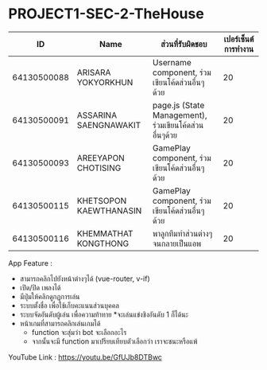 # PROJECT1-SEC-2-TheHouse
  
| ID  | Name | ส่วนที่รับผิดชอบ | เปอร์เซ็นต์การทำงาน |
| ------------- | ------------- | ------------- | ------------- |
| 64130500088  | ARISARA YOKYORKHUN  | Username component, ร่วมเขียนโค้ดส่วนอื่นๆด้วย | 20 |
| 64130500091  | ASSARINA SAENGNAWAKIT  | page.js (State Management), ร่วมเขียนโค้ดส่วนอื่นๆด้วย | 20 |
| 64130500093  | AREEYAPON CHOTISING  | GamePlay component, ร่วมเขียนโค้ดส่วนอื่นๆด้วย | 20 |
| 64130500115  | KHETSOPON KAEWTHANASIN  | GamePlay component, ร่วมเขียนโค้ดส่วนอื่นๆด้วย | 20 |
| 64130500116  | KHEMMATHAT KONGTHONG  | พาลูกทีมทำส่วนต่างๆ จนกลายเป็นแอพ | 20 |

App Feature :
 - สามารถคลิกไปยังหน้าต่างๆได้ (vue-router, v-if)
 - เปิด/ปิด เพลงได้
 - มีปุ่มให้คลิกดูกฏการเล่น
 - ระบบตั้งชื่อ เพื่อใช้เก็บคะแนนส่วนบุคคล
 - ระบบจัดอันดับผู้เล่น เพื่อความท้าทาย
    *จะเล่นแข่งชิงอันดับ 1 ก็ได้นะ
 - หน้าเกมที่สามารถคลิกเล่นเกมได้
    - function จะสุ่มว่า bot จะเลือกอะไร
    - จากนั้นจะมี function มาเปรียบเทียบตัวเลือกว่า เราจะชนะหรือแพ้

YouTube Link : https://youtu.be/GfUJb8DTBwc